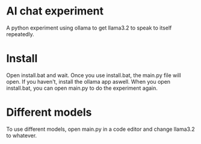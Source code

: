 # AI chat experiment
A python experiment using ollama to get llama3.2 to speak to itself repeatedly.

# Install
Open install.bat and wait.
Once you use install.bat, the main.py file will open. If you haven't, install the ollama app aswell.
When you open install.bat, you can open main.py to do the experiment again.

# Different models

To use different models, open main.py in a code editor and change llama3.2 to whatever.

